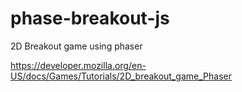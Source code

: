 # phase-breakout-js
2D Breakout game using phaser

https://developer.mozilla.org/en-US/docs/Games/Tutorials/2D_breakout_game_Phaser

